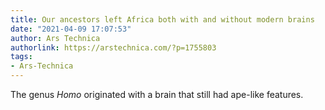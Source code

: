 ```yaml
---
title: Our ancestors left Africa both with and without modern brains
date: "2021-04-09 17:07:53"
author: Ars Technica
authorlink: https://arstechnica.com/?p=1755803
tags:
- Ars-Technica
---
```

The genus <em>Homo</em> originated with a brain that still had ape-like features.